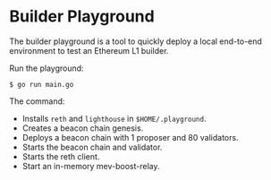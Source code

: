 # Builder Playground

The builder playground is a tool to quickly deploy a local end-to-end environment to test an Ethereum L1 builder.

Run the playground:

```
$ go run main.go
```

The command:

- Installs `reth` and `lighthouse` in `$HOME/.playground`.
- Creates a beacon chain genesis.
- Deploys a beacon chain with 1 proposer and 80 validators.
- Starts the beacon chain and validator.
- Starts the reth client.
- Start an in-memory mev-boost-relay.
